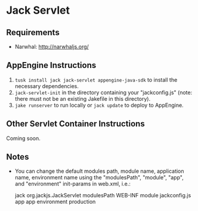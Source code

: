 Jack Servlet
============

Requirements
------------

* Narwhal: http://narwhaljs.org/

AppEngine Instructions
----------------------

1. `tusk install jack jack-servlet appengine-java-sdk` to install the necessary dependencies.
2. `jack-servlet-init` in the directory containing your "jackconfig.js" (note: there must not be an existing Jakefile in this directory).
3. `jake runserver` to run locally or `jack update` to deploy to AppEngine.

Other Servlet Container Instructions
------------------------------------

Coming soon.

Notes
-----

* You can change the default modules path, module name, application name, environment name using the "modulesPath", "module", "app", and "environment" init-params in web.xml, i.e.:

    <servlet>
      <servlet-name>jack</servlet-name>
      <servlet-class>org.jackjs.JackServlet</servlet-class>
      <init-param>
        <param-name>modulesPath</param-name>
        <param-value>WEB-INF</param-value>
      </init-param>
      <init-param>
        <param-name>module</param-name>
        <param-value>jackconfig.js</param-value>
      </init-param>
      <init-param>
        <param-name>app</param-name>
        <param-value>app</param-value>
      </init-param>
      <init-param>
        <param-name>environment</param-name>
        <param-value>production</param-value>
      </init-param>
    </servlet>
